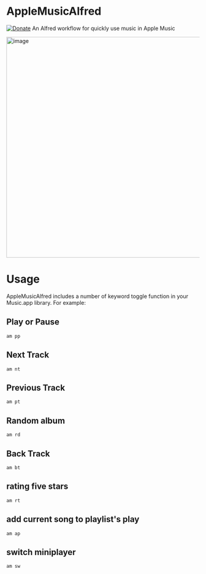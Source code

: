 # AppleMusicAlfred
[![Donate](https://www.paypalobjects.com/en_US/i/btn/btn_donateCC_LG.gif)](https://www.paypal.com/webapps/billing/plans/subscribe?plan_id=P-61V091947G588672JMFFNZ6Q)
An Alfred workflow for quickly  use music in  Apple Music


<img width="576" alt="image" src="https://user-images.githubusercontent.com/1551382/134802415-869b3c5c-203d-4b98-8d58-b4c35c8cecc3.png">

# Usage
AppleMusicAlfred  includes a number of keyword toggle function in your Music.app library. For example:

## Play or Pause
```
am pp
```

## Next Track
```
am nt
```

## Previous Track
```
am pt
```

## Random album
```
am rd
```

## Back Track
```
am bt
```

## rating five stars
```
am rt
```

## add current song to playlist's play
```
am ap
```

## switch miniplayer
```
am sw
```
